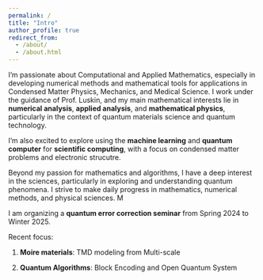 ```yaml
---
permalink: /
title: "Intro"
author_profile: true
redirect_from: 
  - /about/
  - /about.html
---
```


I’m passionate about Computational and Applied Mathematics, especially in developing numerical methods and mathematical tools for applications in Condensed Matter Physics, Mechanics, and Medical Science. I work under the guidance of Prof. Luskin, and my main mathematical interests lie in __numerical analysis__, __applied analysis__, and __mathematical physics__, particularly in the context of quantum materials science and quantum technology. 

I’m also excited to explore using the __machine learning__ and __quantum computer__ for __scientific computing__, with a focus on condensed matter problems and electronic strucutre. 


Beyond my passion for mathematics and algorithms, I have a deep interest in the sciences, particularly in exploring and understanding quantum phenomena. I strive to make daily progress in mathematics, numerical methods, and physical sciences. M

I am organizing a __quantum error correction seminar__ from Spring 2024 to Winter 2025. 

Recent focus:

1. __Moire materials__: TMD modeling from Multi-scale

2. __Quantum Algorithms__: Block Encoding and Open Quantum System







